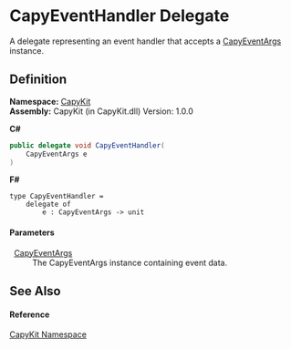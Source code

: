 # CapyEventHandler Delegate


A delegate representing an event handler that accepts a <a href="T_CapyKit_CapyEventArgs.md">CapyEventArgs</a> instance.



## Definition
**Namespace:** <a href="N_CapyKit.md">CapyKit</a>  
**Assembly:** CapyKit (in CapyKit.dll) Version: 1.0.0

**C#**
``` C#
public delegate void CapyEventHandler(
	CapyEventArgs e
)
```
**F#**
``` F#
type CapyEventHandler = 
    delegate of 
        e : CapyEventArgs -> unit
```



#### Parameters
<dl><dt>  <a href="T_CapyKit_CapyEventArgs.md">CapyEventArgs</a></dt><dd>The CapyEventArgs instance containing event data.</dd></dl>

## See Also


#### Reference
<a href="N_CapyKit.md">CapyKit Namespace</a>  
